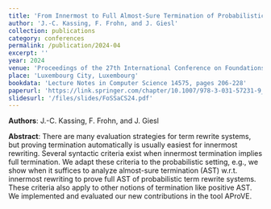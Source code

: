 ```yaml
---
title: 'From Innermost to Full Almost-Sure Termination of Probabilistic Term Rewriting'
author: 'J.-C. Kassing, F. Frohn, and J. Giesl'
collection: publications
category: conferences
permalink: /publication/2024-04
excerpt: ''
year: 2024
venue: 'Proceedings of the 27th International Conference on Foundations of Software Science and Computation Structures (FoSSaCS 24)'
place: 'Luxembourg City, Luxembourg'
bookdata: 'Lecture Notes in Computer Science 14575, pages 206-228'
paperurl: 'https://link.springer.com/chapter/10.1007/978-3-031-57231-9_10'
slidesurl: '/files/slides/FoSSaCS24.pdf'
---
```


**Authors**: J.-C. Kassing, F. Frohn, and J. Giesl

**Abstract**:
There are many evaluation strategies for term rewrite systems, but proving termination automatically is usually easiest for innermost rewriting. Several syntactic criteria exist when innermost termination implies full termination. We adapt these criteria to the probabilistic setting, e.g., we show when it suffices to analyze almost-sure termination (AST) w.r.t. innermost rewriting to prove full AST of probabilistic term rewrite systems. These criteria also apply to other notions of termination like positive AST. We implemented and evaluated our new contributions in the tool AProVE.